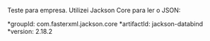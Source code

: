 Teste para empresa. 
Utilizei Jackson Core para ler o JSON:

*groupId: com.fasterxml.jackson.core
*artifactId: jackson-databind
*version: 2.18.2




